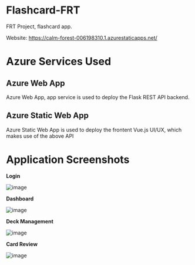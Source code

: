 # Flashcard-FRT
FRT Project, flashcard app.

Website: https://calm-forest-006198310.1.azurestaticapps.net/

# Azure Services Used

## Azure Web App
Azure Web App, app service is used to deploy the Flask REST API backend. 

## Azure Static Web App
Azure Static Web App is used to deploy the frontent Vue.js UI/UX, which makes use of the above API

# Application Screenshots

**Login**

![image](https://user-images.githubusercontent.com/10195318/160850476-66f11161-15f0-47db-9ece-4e7ca9ce0b0d.png)


**Dashboard**

![image](https://user-images.githubusercontent.com/10195318/160850213-ba934a93-88c4-4333-9bbf-8437cfb72abb.png)


**Deck Management**

![image](https://user-images.githubusercontent.com/10195318/160850368-93984a76-d624-49aa-8f11-27a00983e581.png)


**Card Review**

![image](https://user-images.githubusercontent.com/10195318/160850428-50b36a92-0360-4f15-820f-fef5bff2bb68.png)
